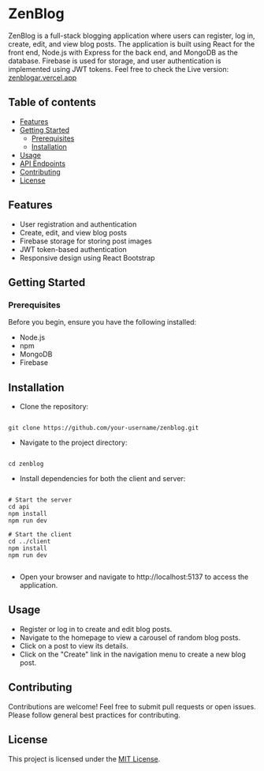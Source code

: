 # ZenBlog
ZenBlog is a full-stack blogging application where users can register, log in, create, edit, and view blog posts. The application is built using React for the front end, Node.js with Express for the back end, and MongoDB as the database. Firebase is used for storage, and user authentication is implemented using JWT tokens.
Feel free to check the Live version: [zenblogar.vercel.app](https://zenblogar.vercel.app)
## Table of contents

- [Features](#features)
- [Getting Started](#getting-started)
  - [Prerequisites](#prerequisites)
  - [Installation](#installation)
- [Usage](#usage)
- [API Endpoints](#api-endpoints)
- [Contributing](#contributing)
- [License](#license)



## Features
- User registration and authentication
- Create, edit, and view blog posts
- Firebase storage for storing post images
- JWT token-based authentication
- Responsive design using React Bootstrap

## Getting Started
### Prerequisites
Before you begin, ensure you have the following installed:

- Node.js
- npm
- MongoDB
- Firebase

## Installation
- Clone the repository:
```

git clone https://github.com/your-username/zenblog.git

```
- Navigate to the project directory:
```

cd zenblog

```
- Install dependencies for both the client and server:
```

# Start the server
cd api
npm install
npm run dev

# Start the client
cd ../client
npm install
npm run dev


```
- Open your browser and navigate to http://localhost:5137 to access the application.
## Usage
- Register or log in to create and edit blog posts.
- Navigate to the homepage to view a carousel of random blog posts.
- Click on a post to view its details.
- Click on the "Create" link in the navigation menu to create a new blog post.
## Contributing

Contributions are welcome! Feel free to submit pull requests or open issues. Please follow general best practices for contributing.

## License

This project is licensed under the [MIT License](https://opensource.org/license/mit/).


